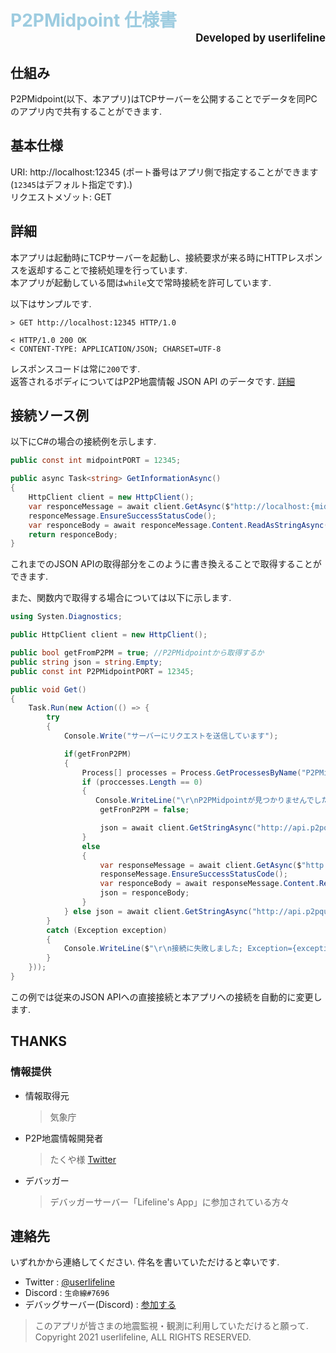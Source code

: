 # <span style="color:#9DCCE0;">P2PMidpoint 仕様書</span><span style="font-size: 60%;"><div style="text-align: right;">Developed by userlifeline</div></span>

## 仕組み

P2PMidpoint(以下、本アプリ)はTCPサーバーを公開することでデータを同PCのアプリ内で共有することができます.

## 基本仕様

URI: http://localhost:12345 (ポート番号はアプリ側で指定することができます(``12345``はデフォルト指定です).)  
リクエストメゾット: GET

## 詳細

本アプリは起動時にTCPサーバーを起動し、接続要求が来る時にHTTPレスポンスを返却することで接続処理を行っています.  
本アプリが起動している間は``while``文で常時接続を許可しています.

以下はサンプルです.

```http
> GET http://localhost:12345 HTTP/1.0

< HTTP/1.0 200 OK
< CONTENT-TYPE: APPLICATION/JSON; CHARSET=UTF-8
```

レスポンスコードは常に``200``です.  
返答されるボディについてはP2P地震情報 JSON API のデータです.
[詳細](https://github.com/p2pquake/epsp-specifications/blob/master/json-api-v1.md)

## 接続ソース例

以下にC#の場合の接続例を示します.

```cs
public const int midpointPORT = 12345;

public async Task<string> GetInformationAsync()
{
    HttpClient client = new HttpClient();
    var responceMessage = await client.GetAsync($"http://localhost:{midpointPORT}");
    responceMessage.EnsureSuccessStatusCode();
    var responceBody = await responceMessage.Content.ReadAsStringAsync();
    return responceBody;
}
```

これまでのJSON APIの取得部分をこのように書き換えることで取得することができます.  

また、関数内で取得する場合については以下に示します.

```cs
using Systen.Diagnostics;

public HttpClient client = new HttpClient();

public bool getFromP2PM = true; //P2PMidpointから取得するか
public string json = string.Empty;
public const int P2PMidpointPORT = 12345;

public void Get()
{
    Task.Run(new Action(() => {
        try
        {
            Console.Write("サーバーにリクエストを送信しています");

            if(getFronP2PM)
            {
                Process[] processes = Process.GetProcessesByName("P2PMidpoint");
                if (proccesses.Length == 0)
                {
                   Console.WriteLine("\r\nP2PMidpointが見つかりませんでした. 接続をJSON APIからの直接接続に変更します.");
                    getFronP2PM = false;

                    json = await client.GetStringAsync("http://api.p2pquake.net/v1/human-readable");
                }
                else
                {
                    var responseMessage = await client.GetAsync($"http://localhost:{P2PMidpointPORT}");
                    responseMessage.EnsureSuccessStatusCode();
                    var responceBody = await responseMessage.Content.ReadAsStringAsync();
                    json = responceBody;
                }
            } else json = await client.GetStringAsync("http://api.p2pquake.net/v1/human-readable");
        }
        catch (Exception exception)
        {
            Console.WriteLine($"\r\n接続に失敗しました; Exception={exception.Message}");
        }
    }));
}

```

この例では従来のJSON APIへの直接接続と本アプリへの接続を自動的に変更します.

## THANKS

### 情報提供

- 情報取得元
  > 気象庁
- P2P地震情報開発者
  > たくや様 [Twitter](https://twitter.com/p2pquake_takuya)
- デバッガー
  > デバッガーサーバー「Lifeline's App」に参加されている方々

## 連絡先

いずれかから連絡してください. 件名を書いていただけると幸いです.

- Twitter : [@userlifeline](https://twitter.com/userlifeline)
- Discord : ``生命線#7696``
- デバッグサーバー(Discord) : [参加する](https://discord.gg/EEvB7YquPx)

> このアプリが皆さまの地震監視・観測に利用していただけると願って.  
Copyright 2021 userlifeline, ALL RIGHTS RESERVED.
